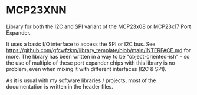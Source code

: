 # MCP23XNN
Library for both the I2C and SPI variant of the MCP23x08 or MCP23x17 Port Expander.

It uses a basic I/O interface to access the SPI or I2C bus. See https://github.com/gfcwfzkm/library_template/blob/main/INTERFACE.md for more.
The library has been written in a way to be "object-oriented-ish" - so the use of multiple of these port expander chips with this library is no problem, even when mixing it with different interfaces (I2C & SPI).

As it is usual with my software libraries / projects, most of the documentation is written in the header files.
